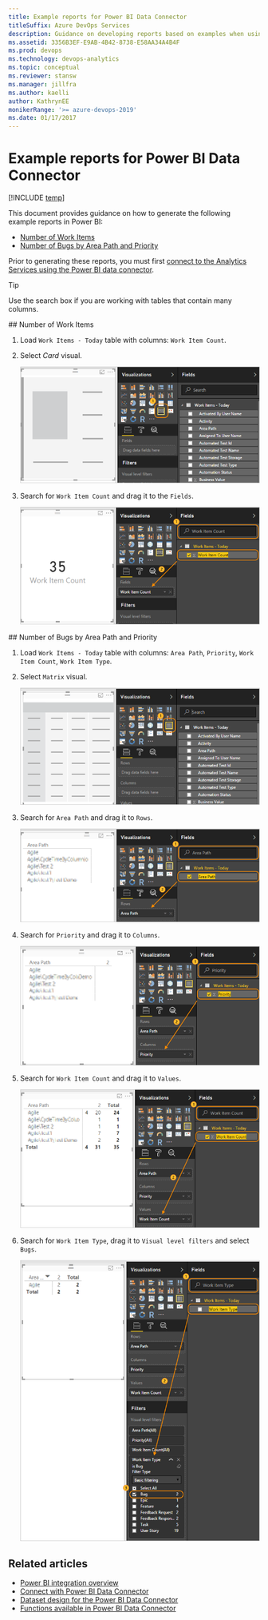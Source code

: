 ```yaml
---
title: Example reports for Power BI Data Connector
titleSuffix: Azure DevOps Services   
description: Guidance on developing reports based on examples when using the Power BI Data Connector and the Analytics Service for Azure DevOps 
ms.assetid: 3356B3EF-E9AB-4B42-8738-E58AA34A4B4F
ms.prod: devops
ms.technology: devops-analytics
ms.topic: conceptual
ms.reviewer: stansw
ms.manager: jillfra
ms.author: kaelli
author: KathrynEE
monikerRange: '>= azure-devops-2019'
ms.date: 01/17/2017
---
```


# Example reports for Power BI Data Connector

[!INCLUDE [temp](../../_shared/version-azure-devops.md)]

This document provides guidance on how to generate the following example reports in Power BI: 

- [Number of Work Items](#number-of-work-items)  
- [Number of Bugs by Area Path and Priority](#number-of-bugs-by-area-path-and-priority)  

Prior to generating these reports, you must first [connect to the Analytics Services using the Power BI data connector](data-connector-connect.md). 

> [!TIP]  
> Use the search box if you are working with tables that contain many columns.

<a id="number-of-work-items" />
## Number of Work Items

1. Load `Work Items - Today` table with columns: `Work Item Count`.  

2. Select *Card* visual.  

	![Power BI Visualizations, choose Card visual](./_img/data-connector-recipes-count-1.png)  

3. Search for `Work Item Count` and drag it to the `Fields`.

	![Power BI, Filter for Work Item Count, add to fields](./_img/data-connector-recipes-count-2.png)  

<a id="number-of-bugs-by-area-path-and-priority" />
## Number of Bugs by Area Path and Priority

1. Load `Work Items - Today` table with columns: `Area Path`, `Priority`, `Work Item Count`, `Work Item Type`.  

2. Select `Matrix` visual.  

	![Power BI Visualizations, choose Matrix visual](./_img/data-connector-recipes-number-of-bugs-by-area-path-and-priority-1.png)

3. Search for `Area Path` and drag it to `Rows`.

	![Power BI, Add Area Path to Rows](./_img/data-connector-recipes-number-of-bugs-by-area-path-and-priority-2.png)

4. Search for `Priority` and drag it to `Columns`.

	![Power BI, add Priority to Columns](./_img/data-connector-recipes-number-of-bugs-by-area-path-and-priority-3.png)

5. Search for `Work Item Count` and drag it to `Values`.

	![Power BI, add Work Item Count to Values](./_img/data-connector-recipes-number-of-bugs-by-area-path-and-priority-4.png)

6. Search for `Work Item Type`, drag it to `Visual level filters` and select `Bugs`.

	![Power BI, Add Work Item Type to Visual Level Filters, Filter on Bug](./_img/data-connector-recipes-number-of-bugs-by-area-path-and-priority-5.png)

## Related articles 
- [Power BI integration overview](overview.md) 
- [Connect with Power BI Data Connector](./data-connector-connect.md)
- [Dataset design for the Power BI Data Connector](data-connector-dataset.md) 
- [Functions available in Power BI Data Connector](data-connector-functions.md) 
